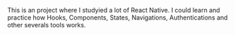 This is an project where I studyied a lot of React Native. I could learn and practice how Hooks, Components, States, Navigations, Authentications and other severals tools works.
